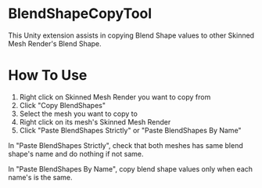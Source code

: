 # BlendShapeCopyTool
This Unity extension assists in copying Blend Shape values to other Skinned Mesh Render's Blend Shape.

# How To Use
1. Right click on Skinned Mesh Render you want to copy from
2. Click "Copy BlendShapes"
3. Select the mesh you want to copy to
4. Right click on its mesh's Skinned Mesh Render
5. Click "Paste BlendShapes Strictly" or "Paste BlendShapes By Name"

In "Paste BlendShapes Strictly", check that both meshes has same blend shape's name and do nothing if not same.

In "Paste BlendShapes By Name", copy blend shape values only when each name's is the same.